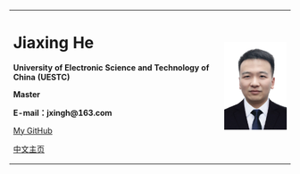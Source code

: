 <div>
<table border="0">
  <tr>
    <td width="75%">
      <h1>Jiaxing He</h1>
      <p><b>University of Electronic Science and Technology of China (UESTC)</b></p>
      <p><b>Master</b></p>
      <p><b>E-mail：jxingh@163.com</b></p>
      <p><a href="https://github.com/jxingh">My GitHub</a></p>
      <p><a href="index.html">中文主页</a></p>
    </td>
    <td width="25%">
      <img src="/jxingh.jpg" width="100%">
    </td>
  </tr>
</table>
</div>
